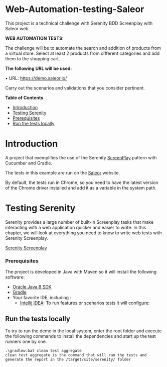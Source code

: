 # Web-Automation-testing-Saleor
This project is a technical challenge with Serenity BDD Screenplay with Saleor web

**WEB AUTOMATION TESTS:**

The challenge will be to automate the search and addition of products from a virtual store.
Select at least 2 products from different categories and add them to the shopping cart.


**The following URL will be used:**

• URL: https://demo.saleor.io/

Carry out the scenarios and validations that you consider pertinent.


**Table of Contents**  
- [Introduction](#introduction)
- [Testing Serenity](#testing_Serenity)
- [Prerequisites](#prerequisites)
- [Run the tests locally](#run-the-tests-locally)


# Introduction

A project that exemplifies the use of the Serenity [ScreenPlay](https://serenity-bdd.github.io/theserenitybook/latest/screenplay-selenium-tasks.html) pattern with Cucumber and Gradle.

The tests in this example are run on the [Saleor](https://demo.saleor.io/) website.

By default, the tests run in Chrome, so you need to have the latest version of the Chrome driver installed and add it as a variable in the system path.


# Testing Serenity

Serenity provides a large number of built-in Screenplay tasks that make interacting with a web application quicker and easier to write. 
In this chapter, we will look at everything you need to know to write web tests with Serenity Screenplay.

[Serenity Screenplay](https://serenity-bdd.github.io/theserenitybook/latest/screenplay-selenium-tasks.html)


### Prerequisites

The project is developed in Java with Maven so it will install the following software:

* [Oracle Java 8 SDK](https://java.oracle.com)
* [Gradle](https://gradle.org/)
* Your favorite IDE, including :
   * [Intellij IDEA](http://www.jetbrains.com): To run features or scenarios tests it will configure:  
  
  
## Run the tests locally

To try to run the demo in the local system, enter the root folder and execute the following commands to install the dependencies and start up the test runners one by one.

```
.\gradlew.bat clean test aggregate
clean test aggregate is the command that will run the tests and generate the report in the /target/site/serenity/ folder
